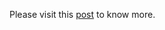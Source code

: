 Please visit this <a href="https://manikantareddyd.github.io/posts/2013/12/13/vhe-gamma-ray-astronomy/" target="_blank">post</a> to know more.
